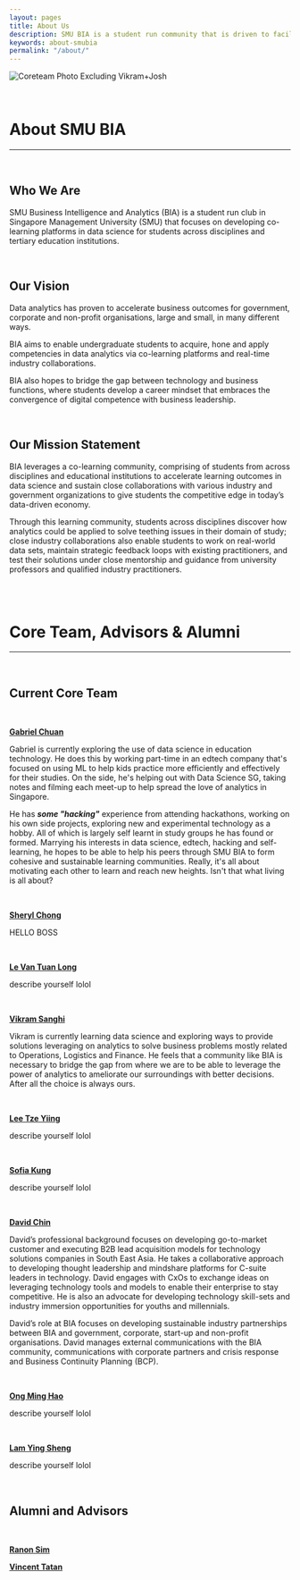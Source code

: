 ```yaml
---
layout: pages
title: About Us
description: SMU BIA is a student run community that is driven to facilitate an accessible co-learning community aimed towards developing strong competencies in analytics.
keywords: about-smubia
permalink: "/about/"
---
```


![Coreteam Photo Excluding Vikram+Josh](https://scontent-sit4-1.xx.fbcdn.net/v/t1.0-9/20622323_816108071894671_1241438410484188360_n.jpg?oh=44b0296c13320f1681536900551f17a9&oe=59F3C8CB)

<br>

# About SMU BIA
---
<br>

## Who We Are

SMU Business Intelligence and Analytics (BIA) is a student run club in Singapore Management University (SMU) that focuses on developing co-learning platforms in data science for students across disciplines and tertiary education institutions.

<br>

## Our Vision

Data analytics has proven to accelerate business outcomes for government, corporate and non-profit organisations, large and small, in many different ways.

BIA aims to enable undergraduate students to acquire, hone and apply competencies in data analytics via co-learning platforms and real-time industry collaborations.

BIA also hopes to bridge the gap between technology and business functions, where students develop a career mindset that embraces the convergence of digital competence with business leadership.

<br>

## Our Mission Statement

BIA leverages a co-learning community, comprising of students from across disciplines and educational institutions to accelerate learning outcomes in data science and sustain close collaborations with various industry and government organizations to give students the competitive edge in today’s data-driven economy.

Through this learning community, students across disciplines discover how analytics could be applied to solve teething issues in their domain of study; close industry collaborations also enable students to work on real-world data sets, maintain strategic feedback loops with existing practitioners, and test their solutions under close mentorship and guidance from university professors and qualified industry practitioners.

<br><br>

# Core Team, Advisors & Alumni
---

<br>

## Current Core Team

<br>

[**Gabriel Chuan**](https://www.linkedin.com/in/gabrielchuan/)

Gabriel is currently exploring the use of data science in education technology. He does this by working part-time in an edtech company that's focused on using ML to help kids practice more efficiently and effectively for their studies. On the side, he's helping out with Data Science SG, taking notes and filming each meet-up to help spread the love of analytics in Singapore.

He has ***some "hacking"*** experience from attending hackathons, working on his own side projects, exploring new and experimental technology as a hobby. All of which is largely self learnt in study groups he has found or formed. Marrying his interests in data science, edtech, hacking and self-learning, he hopes to be able to help his peers through SMU BIA to form cohesive and sustainable learning communities. Really, it's all about motivating each other to learn and reach new heights. Isn't that what living is all about?

<br>

[**Sheryl Chong**](https://www.linkedin.com/in/sheryl-chong-26406585/)

HELLO BOSS

<br>

[**Le Van Tuan Long**](https://www.linkedin.com/in/le-van-tuan-long-6512ab92/)

describe yourself lolol

<br>

[**Vikram Sanghi**](https://www.linkedin.com/in/vikram-sanghi-676168102)

Vikram is currently learning data science and exploring ways to provide solutions leveraging on analytics to solve business problems mostly related to Operations, Logistics and Finance. He feels that a community like BIA is necessary to bridge the gap from where we are to be able to leverage the power of analytics to ameliorate our surroundings with better decisions. After all the choice is always ours.

<br>

[**Lee Tze Yiing**](https://www.linkedin.com/in/lee-tze-yiing-86511b123/)

describe yourself lolol

<br>

[**Sofia Kung**](https://www.linkedin.com/in/sofiakung/)

describe yourself lolol

<br>

[**David Chin**](https://www.linkedin.com/in/davidckchin/)

David’s professional background focuses on developing go-to-market customer and executing B2B lead acquisition models for technology solutions companies in South East Asia. He takes a collaborative approach to developing thought leadership and mindshare platforms for C-suite leaders in technology. David engages with CxOs to exchange ideas on leveraging technology tools and models to enable their enterprise to stay competitive. He is also an advocate for developing technology skill-sets and industry immersion opportunities for youths and millennials.

David’s role at BIA focuses on developing sustainable industry partnerships between BIA and government, corporate, start-up and non-profit organisations. David manages external communications with the BIA community, communications with corporate partners and crisis response and Business Continuity Planning (BCP).

<br>

[**Ong Ming Hao**](https://www.linkedin.com/in/michaelomh)

describe yourself lolol

<br>

[**Lam Ying Sheng**](https://www.linkedin.com/in/yingshenglam/)

describe yourself lolol

<br>

## Alumni and Advisors

<br>

[**Ranon Sim**](https://www.linkedin.com/in/ranon-sim/)

[**Vincent Tatan**](https://www.linkedin.com/in/vincenttatan/)
